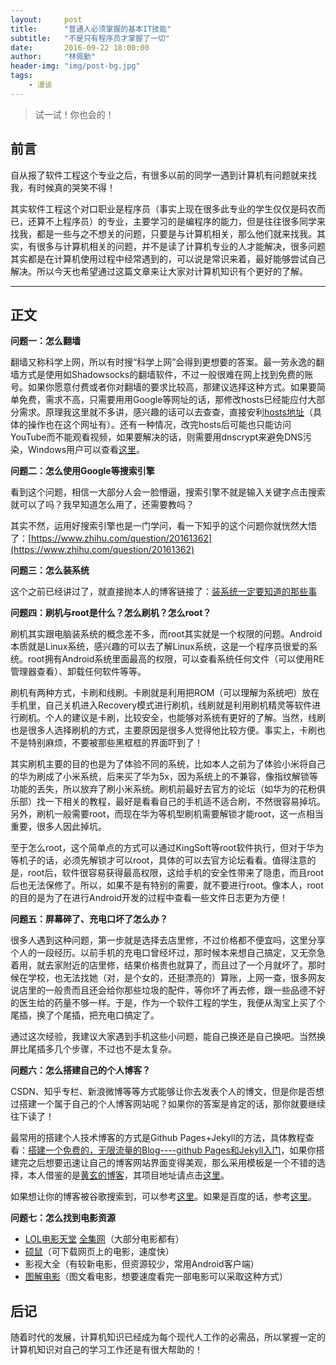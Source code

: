 ```yaml
---
layout:     post
title:      "普通人必须掌握的基本IT技能"
subtitle:   "不是只有程序员才掌握了一切"
date:       2016-09-22 18:00:00
author:     "林佩勤"
header-img: "img/post-bg.jpg"
tags:
    - 漫谈
---
```


> 试一试！你也会的！


## 前言

自从报了软件工程这个专业之后，有很多以前的同学一遇到计算机有问题就来找我，有时候真的哭笑不得！

其实软件工程这个对口职业是程序员（事实上现在很多此专业的学生仅仅是码农而已，还算不上程序员）的专业，主要学习的是编程序的能力，但是往往很多同学来找我，都是一些与之不想关的问题，只要是与计算机相关，那么他们就来找我。其实，有很多与计算机相关的问题，并不是读了计算机专业的人才能解决，很多问题其实都是在计算机使用过程中经常遇到的，可以说是常识来着，最好能够尝试自己解决。所以今天也希望通过这篇文章来让大家对计算机知识有个更好的了解。

---

## 正文

**问题一：怎么翻墙**

翻墙又称科学上网，所以有时搜“科学上网”会得到更想要的答案。最一劳永逸的翻墙方式是使用如Shadowsocks的翻墙软件，不过一般很难在网上找到免费的账号。如果你愿意付费或者你对翻墙的要求比较高，那建议选择这种方式。如果要简单免费，需求不高，只需要用用Google等网址的话，那修改hosts已经能应付大部分需求。原理我这里就不多讲，感兴趣的话可以去查查，直接安利[hosts地址](https://github.com/racaljk/hosts)（具体的操作也在这个网址有）。还有一种情况，改完hosts后可能也只能访问YouTube而不能观看视频，如果要解决的话，则需要用dnscrypt来避免DNS污染，Windows用户可以查看[这里](https://github.com/opendns/dnscrypt-win-client)。

**问题二：怎么使用Google等搜索引擎**

看到这个问题，相信一大部分人会一脸懵逼，搜索引擎不就是输入关键字点击搜索就可以了吗？我早知道怎么用了，还需要教吗？

其实不然，运用好搜索引擎也是一门学问，看一下知乎的这个问题你就恍然大悟了：[https://www.zhihu.com/question/20161362](https://www.zhihu.com/question/20161362)

**问题三：怎么装系统**

这个之前已经讲过了，就直接抛本人的博客链接了：[装系统一定要知道的那些事](https://lpq29743.github.io/redant/2016/09/11/systemInstallation/)

**问题四：刷机与root是什么？怎么刷机？怎么root？**

刷机其实跟电脑装系统的概念差不多，而root其实就是一个权限的问题。Android本质就是Linux系统，感兴趣的可以去了解Linux系统，这是一个程序员很爱的系统。root拥有Android系统里面最高的权限，可以查看系统任何文件（可以使用RE管理器查看）、卸载任何软件等等。

刷机有两种方式，卡刷和线刷。卡刷就是利用把ROM（可以理解为系统吧）放在手机里，自己关机进入Recovery模式进行刷机，线刷就是利用刷机精灵等软件进行刷机。个人的建议是卡刷，比较安全，也能够对系统有更好的了解。当然，线刷也是很多人选择刷机的方式，主要原因是很多人觉得他比较方便。事实上，卡刷也不是特别麻烦，不要被那些黑框框的界面吓到了！

其实刷机主要的目的也是为了体验不同的系统，比如本人之前为了体验小米将自己的华为刷成了小米系统，后来买了华为5x，因为系统上的不兼容，像指纹解锁等功能的丢失，所以放弃了刷小米系统。刷机前最好去官方的论坛（如华为的花粉俱乐部）找一下相关的教程，最好是看看自己的手机适不适合刷，不然很容易掉坑。另外，刷机一般需要root，而现在华为等机型刷机需要解锁才能root，这一点相当重要，很多人因此掉坑。

至于怎么root，这个简单点的方式可以通过KingSoft等root软件执行，但对于华为等机子的话，必须先解锁才可以root，具体的可以去官方论坛看看。值得注意的是，root后，软件很容易获得最高权限，这给手机的安全性带来了隐患，而且root后也无法保修了。所以，如果不是有特别的需要，就不要进行root。像本人，root的目的是为了在进行Android开发的过程中查看一些文件日志更为方便！

**问题五：屏幕碎了、充电口坏了怎么办？**

很多人遇到这种问题，第一步就是选择去店里修，不过价格都不便宜吗，这里分享个人的一段经历。以前手机的充电口曾经坏过，那时候本来想自己搞定，又无奈急着用，就去家附近的店里修，结果价格贵也就算了，而且过了一个月就坏了。那时候在学校，也无法找她（对，是个女的，还挺漂亮的）算账，上网一查，很多网友说店里的一般贵而且还会给你那些垃圾的配件，等你坏了再去修，跟一些品德不好的医生给的药量不够一样。于是，作为一个软件工程的学生，我便从淘宝上买了个尾插，换了个尾插，把充电口搞定了。

通过这次经验，我建议大家遇到手机这些小问题，能自己换还是自己换吧。当然换屏比尾插多几个步骤，不过也不是太复杂。

**问题六：怎么搭建自己的个人博客？**

CSDN、知乎专栏、新浪微博等等方式能够让你去发表个人的博文，但是你是否想过搭建一个属于自己的个人博客网站呢？如果你的答案是肯定的话，那你就要继续往下读了！

最常用的搭建个人技术博客的方式是Github Pages+Jekyll的方法，具体教程查看：[搭建一个免费的，无限流量的Blog----github Pages和Jekyll入门](http://www.ruanyifeng.com/blog/2012/08/blogging_with_jekyll.html)，如果你搭建完之后想要迅速让自己的博客网站界面变得美观，那么采用模板是一个不错的选择，本人借鉴的是[黄玄的博客](http://huangxuan.me/)，其项目地址请点击[这里](https://github.com/Huxpro/huxpro.github.io)。

如果想让你的博客被谷歌搜索到，可以参考[这里](https://www.zhihu.com/question/22643724/answer/22106621)。如果是百度的话，参考[这里](https://www.zhihu.com/question/30898326)。

**问题七：怎么找到电影资源**

- [LOL电影天堂](http://www.loldytt.com/) [全集网](http://www.quanji.la/)（大部分电影都有）
- [硕鼠](http://download.flvcd.com/)（可下载网页上的电影，速度快）
- 影视大全（有较新电影，但资源较少，常用Android客户端）
- [图解电影](http://www.graphmovies.com/home/2/)（图文看电影，想要速度看完一部电影可以采取这种方式）

## 后记

随着时代的发展，计算机知识已经成为每个现代人工作的必需品，所以掌握一定的计算机知识对自己的学习工作还是有很大帮助的！
